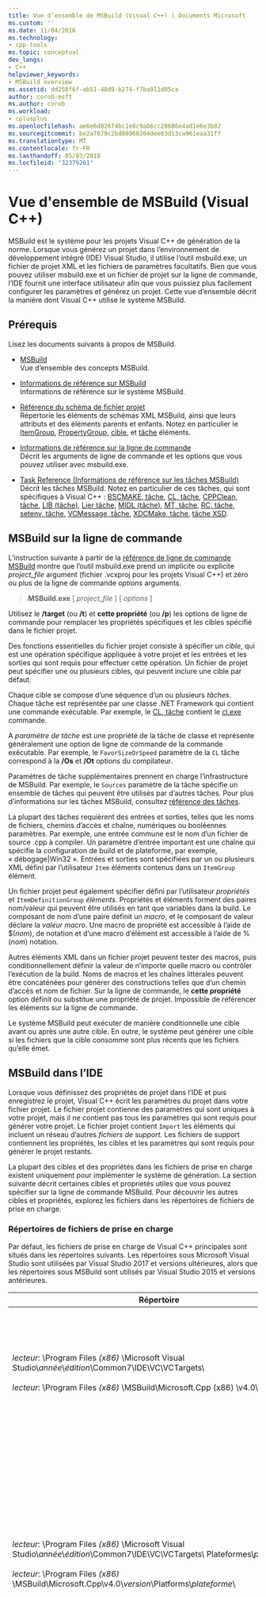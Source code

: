 ```yaml
---
title: Vue d’ensemble de MSBuild (Visual C++) | Documents Microsoft
ms.custom: ''
ms.date: 11/04/2016
ms.technology:
- cpp-tools
ms.topic: conceptual
dev_langs:
- C++
helpviewer_keywords:
- MSBuild overview
ms.assetid: dd258f6f-ab51-48d9-b274-f7ba911d05ca
author: corob-msft
ms.author: corob
ms.workload:
- cplusplus
ms.openlocfilehash: ae6e6d826f4bc1e8c9ab6cc28686e4ad1e6e3b02
ms.sourcegitcommit: be2a7679c2bd80968204dee03d13ca961eaa31ff
ms.translationtype: MT
ms.contentlocale: fr-FR
ms.lasthandoff: 05/03/2018
ms.locfileid: "32379261"
---
```

# <a name="msbuild-visual-c-overview"></a>Vue d'ensemble de MSBuild (Visual C++)  
  
MSBuild est le système pour les projets Visual C++ de génération de la norme. Lorsque vous générez un projet dans l’environnement de développement intégré (IDE) Visual Studio, il utilise l’outil msbuild.exe, un fichier de projet XML et les fichiers de paramètres facultatifs. Bien que vous pouvez utiliser msbuild.exe et un fichier de projet sur la ligne de commande, l’IDE fournit une interface utilisateur afin que vous puissiez plus facilement configurer les paramètres et générez un projet. Cette vue d’ensemble décrit la manière dont Visual C++ utilise le système MSBuild.  
  
## <a name="prerequisites"></a>Prérequis  
  
Lisez les documents suivants à propos de MSBuild.  
  
- [MSBuild](/visualstudio/msbuild/msbuild)  
 Vue d’ensemble des concepts MSBuild.  
  
- [Informations de référence sur MSBuild](/visualstudio/msbuild/msbuild-reference)  
 Informations de référence sur le système MSBuild.  
  
- [Référence du schéma de fichier projet](/visualstudio/msbuild/msbuild-project-file-schema-reference)  
 Répertorie les éléments de schémas XML MSBuild, ainsi que leurs attributs et des éléments parents et enfants. Notez en particulier le [ItemGroup](/visualstudio/msbuild/itemgroup-element-msbuild), [PropertyGroup](/visualstudio/msbuild/propertygroup-element-msbuild), [cible](/visualstudio/msbuild/target-element-msbuild), et [tâche](/visualstudio/msbuild/task-element-msbuild) éléments.  
  
- [Informations de référence sur la ligne de commande](/visualstudio/msbuild/msbuild-command-line-reference)  
 Décrit les arguments de ligne de commande et les options que vous pouvez utiliser avec msbuild.exe.  
  
- [Task Reference (Informations de référence sur les tâches MSBuild)](/visualstudio/msbuild/msbuild-task-reference)  
 Décrit les tâches MSBuild. Notez en particulier de ces tâches, qui sont spécifiques à Visual C++ : [BSCMAKE, tâche](/visualstudio/msbuild/bscmake-task), [CL, tâche](/visualstudio/msbuild/cl-task), [CPPClean, tâche](/visualstudio/msbuild/cppclean-task), [LIB (tâche)](/visualstudio/msbuild/lib-task), [Lier tâche](/visualstudio/msbuild/link-task), [MIDL (tâche)](/visualstudio/msbuild/midl-task), [MT, tâche](/visualstudio/msbuild/mt-task), [RC, tâche](/visualstudio/msbuild/rc-task), [setenv, tâche](/visualstudio/msbuild/setenv-task), [ VCMessage, tâche](/visualstudio/msbuild/vcmessage-task), [XDCMake, tâche](/visualstudio/msbuild/xdcmake-task), [tâche XSD](/visualstudio/msbuild/xsd-task).  
  
## <a name="msbuild-on-the-command-line"></a>MSBuild sur la ligne de commande  
  
L’instruction suivante à partir de la [référence de ligne de commande MSBuild](/visualstudio/msbuild/msbuild-command-line-reference) montre que l’outil msbuild.exe prend un implicite ou explicite *project_file* argument (fichier .vcxproj pour les projets Visual C++) et zéro ou plus de la ligne de commande *options* arguments.  
  
> **MSBuild.exe** [ *project_file* ] [ *options* ]  
  
Utilisez le **/target** (ou **/t**) et **cette propriété** (ou **/p**) les options de ligne de commande pour remplacer les propriétés spécifiques et les cibles spécifié dans le fichier projet.  
  
Des fonctions essentielles du fichier projet consiste à spécifier un *cible*, qui est une opération spécifique appliquée à votre projet et les entrées et les sorties qui sont requis pour effectuer cette opération. Un fichier de projet peut spécifier une ou plusieurs cibles, qui peuvent inclure une cible par défaut.  
  
Chaque cible se compose d’une séquence d’un ou plusieurs *tâches*. Chaque tâche est représentée par une classe .NET Framework qui contient une commande exécutable. Par exemple, le [CL, tâche](/visualstudio/msbuild/cl-task) contient le [cl.exe](../build/reference/compiling-a-c-cpp-program.md) commande.  
  
A *paramètre de tâche* est une propriété de la tâche de classe et représente généralement une option de ligne de commande de la commande exécutable. Par exemple, le `FavorSizeOrSpeed` paramètre de la `CL` tâche correspond à la **/Os** et **/Ot** options du compilateur.  
  
Paramètres de tâche supplémentaires prennent en charge l’infrastructure de MSBuild. Par exemple, le `Sources` paramètre de la tâche spécifie un ensemble de tâches qui peuvent être utilisés par d’autres tâches. Pour plus d’informations sur les tâches MSBuild, consultez [référence des tâches](/visualstudio/msbuild/msbuild-task-reference).  
  
La plupart des tâches requièrent des entrées et sorties, telles que les noms de fichiers, chemins d’accès et chaîne, numériques ou booléennes paramètres. Par exemple, une entrée commune est le nom d’un fichier de source .cpp à compiler. Un paramètre d’entrée important est une chaîne qui spécifie la configuration de build et de plateforme, par exemple, « débogage\|Win32 ». Entrées et sorties sont spécifiées par un ou plusieurs XML défini par l’utilisateur `Item` éléments contenus dans un `ItemGroup` élément.  
  
Un fichier projet peut également spécifier défini par l’utilisateur *propriétés* et `ItemDefinitionGroup` *éléments*. Propriétés et éléments forment des paires nom/valeur qui peuvent être utilisés en tant que variables dans la build. Le composant de nom d’une paire définit un *macro*, et le composant de valeur déclare la *valeur macro*. Une macro de propriété est accessible à l’aide de $(*nom*), de notation et d’une macro d’élément est accessible à l’aide de %(*nom*) notation.  
  
Autres éléments XML dans un fichier projet peuvent tester des macros, puis conditionnellement définir la valeur de n’importe quelle macro ou contrôler l’exécution de la build. Noms de macros et les chaînes littérales peuvent être concaténées pour générer des constructions telles que d’un chemin d’accès et nom de fichier. Sur la ligne de commande, le **cette propriété** option définit ou substitue une propriété de projet. Impossible de référencer les éléments sur la ligne de commande.  
  
Le système MSBuild peut exécuter de manière conditionnelle une cible avant ou après une autre cible. En outre, le système peut générer une cible si les fichiers que la cible consomme sont plus récents que les fichiers qu’elle émet.  
  
## <a name="msbuild-in-the-ide"></a>MSBuild dans l’IDE  
  
Lorsque vous définissez des propriétés de projet dans l’IDE et puis enregistrez le projet, Visual C++ écrit les paramètres du projet dans votre fichier projet. Le fichier projet contienne des paramètres qui sont uniques à votre projet, mais il ne contient pas tous les paramètres qui sont requis pour générer votre projet. Le fichier projet contient `Import` les éléments qui incluent un réseau d’autres *fichiers de support.* Les fichiers de support contiennent les propriétés, les cibles et les paramètres qui sont requis pour générer le projet restants.  
  
La plupart des cibles et des propriétés dans les fichiers de prise en charge existent uniquement pour implémenter le système de génération. La section suivante décrit certaines cibles et propriétés utiles que vous pouvez spécifier sur la ligne de commande MSBuild. Pour découvrir les autres cibles et propriétés, explorez les fichiers dans les répertoires de fichiers de prise en charge.  
  
### <a name="support-file-directories"></a>Répertoires de fichiers de prise en charge  
  
Par défaut, les fichiers de prise en charge de Visual C++ principales sont situés dans les répertoires suivants. Les répertoires sous Microsoft Visual Studio sont utilisées par Visual Studio 2017 et versions ultérieures, alors que les répertoires sous MSBuild sont utilisés par Visual Studio 2015 et versions antérieures.  
  
|Répertoire|Description|  
|---------------|-----------------|  
|*lecteur*: \Program Files *(x86)* \Microsoft Visual Studio\\*année*\\*édition*\Common7\IDE\VC\VCTargets\ <br /><br />*lecteur*: \Program Files *(x86)* \MSBuild\Microsoft.Cpp (x86) \v4.0\\*version*\ |Contient les fichiers cibles (.targets) et les fichiers de propriétés (.props) qui sont utilisés par les cibles. Par défaut, la macro $ (VCTargetsPath) fait référence à ce répertoire.|  
|*lecteur*: \Program Files *(x86)* \Microsoft Visual Studio\\*année*\\*édition*\Common7\IDE\VC\VCTargets\ Plateformes\\*plateforme*\ <br /><br />*lecteur*: \Program Files *(x86)* \MSBuild\Microsoft.Cpp\v4.0\\*version*\Platforms\\*plateforme*\ |Contient les fichiers spécifiques à la plateforme cible et la propriété qui substituent les cibles et les propriétés de son répertoire parent. Ce répertoire contient également une DLL qui définit les tâches qui sont utilisés par les cibles dans ce répertoire.<br /><br /> Le *plateforme* espace réservé représente le ARM, Win32 ou x64 sous-répertoire.|  
|*lecteur*: \Program Files *(x86)* \Microsoft Visual Studio\\*année*\\*édition*\Common7\IDE\VC\VCTargets\ Plateformes\\*plateforme*\PlatformToolsets\\*ensemble d’outils*\ <br /><br />*lecteur*: \Program Files *(x86)* \MSBuild\Microsoft.Cpp\v4.0\\*version*\Platforms\\*plateforme*\ Ensemble\\*ensemble d’outils*\ <br /><br />*lecteur*: \Program Files *(x86)* \MSBuild\Microsoft.Cpp\v4.0\Platforms\\*plateforme*\PlatformToolsets\\*ensemble d’outils*\ |Contient les répertoires qui permettent de générer des applications Visual C++ à l’aide de l’élément spécifié de la build *ensemble d’outils*.<br /><br /> Le *année* et *édition* espaces réservés sont utilisés par Visual Studio 2017 et éditions ultérieures. Le *version* espace réservé est V110 pour Visual Studio 2012, V120 pour Visual Studio 2013 ou V140 pour Visual Studio 2015. Le *plateforme* espace réservé représente le ARM, Win32 ou x64 sous-répertoire. Le *ensemble d’outils* espace réservé représente le sous-répertoire ensemble d’outils, par exemple, v140 pour la création d’applications Windows à l’aide de l’ensemble d’outils Visual Studio 2015, v120_xp de génération pour Windows XP à l’aide de l’ensemble d’outils Visual Studio 2013, ou v110_wp80 à générer des applications Windows Phone 8.0 à l’aide de l’ensemble d’outils de Visual Studio 2012.<br /><br />Le chemin d’accès qui contient les répertoires qui permettent la génération de générer des applications Visual C++ 2008 ou de Visual C++ 2010 n’inclut pas le *version*et le *plateforme* espace réservé représente Itanium, Win32 ou x64 sous-répertoire. Le *ensemble d’outils* espace réservé représente le sous-répertoire v90 ou v100 ensemble d’outils.|  
  
### <a name="support-files"></a>Fichiers de prise en charge  
  
Les répertoires de fichiers de prise en charge contiennent des fichiers avec ces extensions :  
  
|Extension|Description|  
|---------------|-----------------|  
|.targets|Contient des `Target` des éléments XML qui spécifient les tâches qui sont exécutées par la cible. Peut également contenir `PropertyGroup`, `ItemGroup`, `ItemDefinitionGroup`, définies par l’utilisateur `Item` les éléments qui sont utilisés pour assigner des fichiers et des options de ligne de commande pour les paramètres de la tâche.<br /><br /> Pour plus d’informations, consultez [Target, élément (MSBuild)](/visualstudio/msbuild/target-element-msbuild).|  
|.props|Contient `Property Group` définies par l’utilisateur `Property` les éléments XML qui spécifient des fichiers et des paramètres qui sont utilisés pendant une génération.<br /><br /> Peut également contenir `ItemDefinitionGroup` définies par l’utilisateur `Item` les éléments XML qui spécifient les paramètres supplémentaires. Les éléments définis dans un groupe de définitions d’élément sont semblables aux propriétés, mais ne sont pas accessibles à partir de la ligne de commande. Fichiers projet Visual C++ utilisent fréquemment des éléments au lieu des propriétés pour représenter les paramètres.<br /><br /> Pour plus d’informations, consultez [ItemGroup, élément (MSBuild)](/visualstudio/msbuild/itemgroup-element-msbuild), [ItemDefinitionGroup, élément (MSBuild)](/visualstudio/msbuild/itemdefinitiongroup-element-msbuild), et [élément, élément (MSBuild)](/visualstudio/msbuild/item-element-msbuild).|  
|.Xml|Contient des éléments XML qui déclarent et initialiser les éléments d’interface utilisateur IDE telles que feuilles de propriétés et les pages de propriétés et les contrôles de zone de liste et de la zone de texte.<br /><br /> Les fichiers .xml prennent directement en charge l’IDE mais pas MSBuild. Toutefois, les valeurs des propriétés de l’IDE sont affectées pour générer des propriétés et des éléments.<br /><br /> La plupart des fichiers .xml sont dans un sous-répertoire spécifique aux paramètres régionaux. Par exemple, les fichiers pour la région anglais (États-Unis) sont dans $(VCTargetsPath) \1033\\.|  
  
## <a name="user-targets-and-properties"></a>Propriétés et les cibles de l’utilisateur  
  
Pour utiliser MSBuild plus efficacement sur la ligne de commande, il est utile de connaître les propriétés et cibles sont utiles et pertinentes. La plupart des propriétés et des cibles aident à implémenter le système de génération Visual C++ et par conséquent, ne sont pas pertinentes pour l’utilisateur. Cette section décrit certaines propriétés judicieux d’utilisateur et les cibles.  

### <a name="platformtoolset-property"></a>Propriété PlatformToolset  
  
Le `PlatformToolset` propriété détermine l’ensemble d’outils Visual C++ est utilisé dans la build. Par défaut, l’ensemble d’outils actuel est utilisé. Lorsque cette propriété est définie, la valeur de la propriété est concaténée avec des chaînes littérales pour former le chemin d’accès d’un répertoire qui contient les fichiers cible et de propriété qui sont requises pour générer un projet pour une plateforme particulière. L’ensemble d’outils de plateforme doit être installé pour générer à l’aide de cette version d’ensemble d’outils de plateforme.  
  
Par exemple, définissez la `PlatformToolset` propriété `v140` à utiliser les bibliothèques et les outils de Visual C++ 2015 pour générer votre application :  
  
`msbuild myProject.vcxproj /p:PlatformToolset=v140`  
  
### <a name="preferredtoolarchitecture-property"></a>Propriété de PreferredToolArchitecture  
  
Le `PreferredToolArchitecture` propriété détermine si le compilateur 32 bits ou 64 bits et les outils sont utilisés dans la build. Cette propriété n’affecte pas l’architecture de plateforme de sortie ou de configuration. Par défaut, MSBuild utilise le x86 version du compilateur et des outils si cette propriété n’est pas définie.  
  
Par exemple, définissez la `PreferredToolArchitecture` propriété `x64` à utiliser le compilateur 64 bits et les outils pour générer votre application :  
  
`msbuild myProject.vcxproj /p:PreferredToolArchitecture=x64`  
  
### <a name="useenv-property"></a>Propriété UseEnv  
  
Par défaut, les paramètres spécifiques à la plateforme pour le projet actuel substituent les variables d’environnement PATH, INCLUDE, LIB, LIBPATH, CONFIGURATION et de plateforme. Définir le `UseEnv` propriété `true` afin de garantir que les variables d’environnement ne sont pas substitués.  
  
`msbuild myProject.vcxproj /p:UseEnv=true`  
  
### <a name="targets"></a>Cibles  
  
Il existe des centaines de cibles dans les fichiers de prise en charge de Visual C++. Toutefois, la plupart sont des cibles orientées système que l’utilisateur peut ignorer. La plupart des cibles système sont préfixées par un trait de soulignement (_), ou avoir un nom commençant par « PrepareFor », « Calcul », « Avant », « After », « Pre » ou « Post ».  
  
Le tableau suivant répertorie plusieurs cibles orientées utilisateur utiles.  
  
|une cible|Description|  
|------------|-----------------|  
|BscMake|Exécute l’outil Microsoft Browse Information Maintenance Utility, bscmake.exe.|  
|Générer|Génère le projet.<br /><br /> Il s’agit de la cible par défaut pour un projet.|  
|ClCompile|Exécute l’outil du compilateur Visual C++, cl.exe.|  
|Nettoyer|Fichiers de génération supprime temporaires et intermédiaires.|  
|Lib|Exécute l’outil Gestionnaire de bibliothèque Microsoft 32 bits, lib.exe.|  
|Lien|Exécute l’outil de l’éditeur de liens Visual C++, link.exe.|  
|ManifestResourceCompile|Extrait une liste de ressources à partir d’un manifeste, puis exécute l’outil compilateur de ressources Microsoft Windows, rc.exe.|  
|MIDL|Exécute l’outil compilateur MIDL Microsoft Interface Definition Language (), midl.exe.|  
|Rebuild|Nettoie puis génère votre projet|  
|ResourceCompile|Exécute l’outil compilateur de ressources Microsoft Windows, rc.exe.|  
|XdcMake|Exécute l’outil de Documentation XML, xdcmake.exe.|  
|XSD|Exécute l’outil XML Schema Definition, xsd.exe.|  
  
## <a name="see-also"></a>Voir aussi  
  
[MSBuild (Visual C++)](../build/msbuild-visual-cpp.md)
